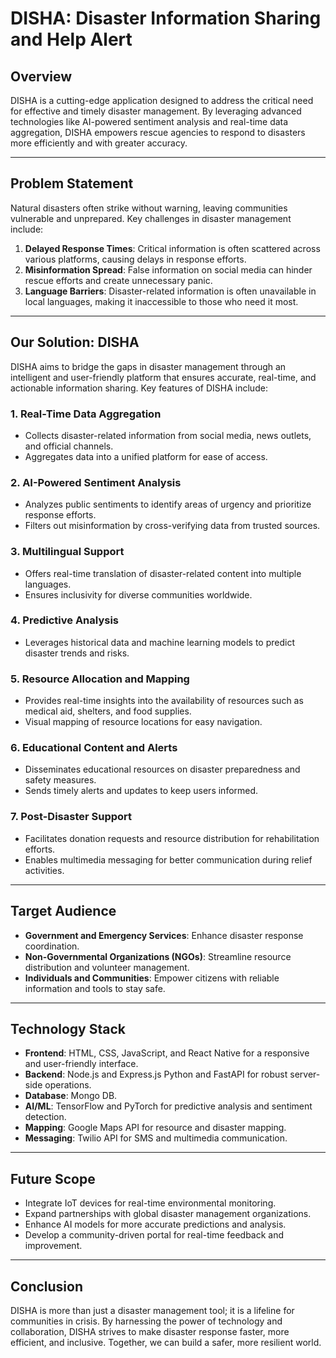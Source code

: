 # DISHA: Disaster Information Sharing and Help Alert

## Overview
DISHA is a cutting-edge application designed to address the critical need for effective and timely disaster management. By leveraging advanced technologies like AI-powered sentiment analysis and real-time data aggregation, DISHA empowers rescue agencies to respond to disasters more efficiently and with greater accuracy.

---

## Problem Statement
Natural disasters often strike without warning, leaving communities vulnerable and unprepared. Key challenges in disaster management include:

1. **Delayed Response Times**: Critical information is often scattered across various platforms, causing delays in response efforts.
2. **Misinformation Spread**: False information on social media can hinder rescue efforts and create unnecessary panic.
3. **Language Barriers**: Disaster-related information is often unavailable in local languages, making it inaccessible to those who need it most.

---

## Our Solution: DISHA
DISHA aims to bridge the gaps in disaster management through an intelligent and user-friendly platform that ensures accurate, real-time, and actionable information sharing. Key features of DISHA include:

### 1. Real-Time Data Aggregation
- Collects disaster-related information from social media, news outlets, and official channels.
- Aggregates data into a unified platform for ease of access.

### 2. AI-Powered Sentiment Analysis
- Analyzes public sentiments to identify areas of urgency and prioritize response efforts.
- Filters out misinformation by cross-verifying data from trusted sources.

### 3. Multilingual Support
- Offers real-time translation of disaster-related content into multiple languages.
- Ensures inclusivity for diverse communities worldwide.

### 4. Predictive Analysis
- Leverages historical data and machine learning models to predict disaster trends and risks.

### 5. Resource Allocation and Mapping
- Provides real-time insights into the availability of resources such as medical aid, shelters, and food supplies.
- Visual mapping of resource locations for easy navigation.

### 6. Educational Content and Alerts
- Disseminates educational resources on disaster preparedness and safety measures.
- Sends timely alerts and updates to keep users informed.

### 7. Post-Disaster Support
- Facilitates donation requests and resource distribution for rehabilitation efforts.
- Enables multimedia messaging for better communication during relief activities.

---

## Target Audience
- **Government and Emergency Services**: Enhance disaster response coordination.
- **Non-Governmental Organizations (NGOs)**: Streamline resource distribution and volunteer management.
- **Individuals and Communities**: Empower citizens with reliable information and tools to stay safe.

---

## Technology Stack
- **Frontend**: HTML, CSS, JavaScript, and React Native for a responsive and user-friendly interface.
- **Backend**: Node.js and Express.js Python and FastAPI for robust server-side operations.
- **Database**: Mongo DB.
- **AI/ML**: TensorFlow and PyTorch for predictive analysis and sentiment detection.
- **Mapping**: Google Maps API for resource and disaster mapping.
- **Messaging**: Twilio API for SMS and multimedia communication.

---

## Future Scope
- Integrate IoT devices for real-time environmental monitoring.
- Expand partnerships with global disaster management organizations.
- Enhance AI models for more accurate predictions and analysis.
- Develop a community-driven portal for real-time feedback and improvement.

---

## Conclusion
DISHA is more than just a disaster management tool; it is a lifeline for communities in crisis. By harnessing the power of technology and collaboration, DISHA strives to make disaster response faster, more efficient, and inclusive. Together, we can build a safer, more resilient world.


